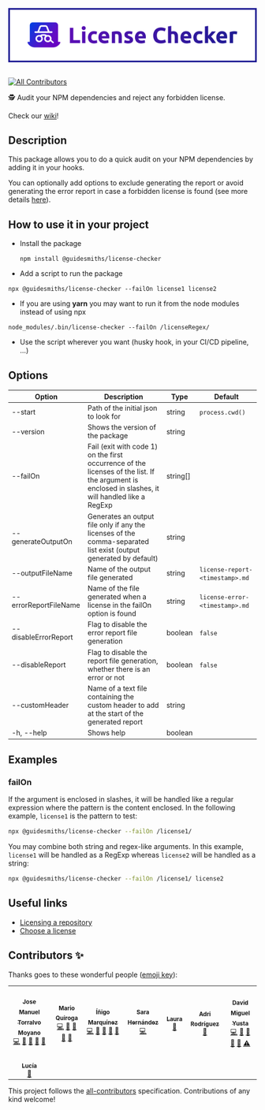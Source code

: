 <div style="display:flex; align-items:center; justify-content:center">
  <img alt="logo" src="./assets/banner-with-border.svg" width="100%" />
</div>

<br />

<!-- ALL-CONTRIBUTORS-BADGE:START - Do not remove or modify this section -->
[![All Contributors](https://img.shields.io/badge/all_contributors-8-orange.svg?style=flat-square)](#contributors-)
<!-- ALL-CONTRIBUTORS-BADGE:END -->

🕵️ Audit your NPM dependencies and reject any forbidden license.

Check our [wiki](https://github.com/guidesmiths/license-checker/wiki)!

## Description

This package allows you to do a quick audit on your NPM dependencies by adding it in your hooks.

You can optionally add options to exclude generating the report or avoid generating the error report in case a forbidden license is found (see more details [here](#options)).

## How to use it in your project

- Install the package

  ```
  npm install @guidesmiths/license-checker
  ```

- Add a script to run the package

```
npx @guidesmiths/license-checker --failOn license1 license2
```
- If you are using **yarn** you may want to run it from the node modules instead of using npx

```
node_modules/.bin/license-checker --failOn /licenseRegex/
```

- Use the script wherever you want (husky hook, in your CI/CD pipeline, ...)
 


## <a name="options"></a>Options

| Option | Description | Type  | Default  |
|---|---|---|---|
| --start | Path of the initial json to look for | string | `process.cwd()` |
| --version | Shows the version of the package | string |   |
| --failOn | Fail (exit with code 1) on the first occurrence of the licenses of the list. If the argument is enclosed in slashes, it will handled like a RegExp | string[] |   |
| --generateOutputOn | Generates an output file only if any the licenses of the comma-separated list exist (output generated by default) | string |   |
| --outputFileName | Name of the output file generated | string | `license-report-<timestamp>.md` |
| --errorReportFileName | Name of the file generated when a license in the failOn option is found | string | `license-error-<timestamp>.md` |
| --disableErrorReport | Flag to disable the error report file generation | boolean | `false` |
| --disableReport | Flag to disable the report file generation, whether there is an error or not | boolean | `false` |
| --customHeader | Name of a text file containing the custom header to add at the start of the generated report | string | |
| -h, --help | Shows help | boolean |   |

## <a name="examples"></a>Examples

### failOn
If the argument is enclosed in slashes, it will be handled like a regular expression where the pattern is the content enclosed.
In the following example, `license1` is the pattern to test:

```sh
npx @guidesmiths/license-checker --failOn /license1/
```

You may combine both string and regex-like arguments. In this example, `license1` will be handled as a RegExp whereas `license2` will be handled as a string:

```sh
npx @guidesmiths/license-checker --failOn /license1/ license2
```


## Useful links

- [Licensing a repository](https://docs.github.com/en/github/creating-cloning-and-archiving-repositories/licensing-a-repository)
- [Choose a license](https://choosealicense.com/appendix/)

## Contributors ✨

Thanks goes to these wonderful people ([emoji key](https://allcontributors.org/docs/en/emoji-key)):

<!-- ALL-CONTRIBUTORS-LIST:START - Do not remove or modify this section -->
<!-- prettier-ignore-start -->
<!-- markdownlint-disable -->
<table>
  <tr>
    <td align="center"><a href="https://github.com/jmtorralvo"><img src="https://avatars.githubusercontent.com/u/6839860?v=4?s=100" width="100px;" alt=""/><br /><sub><b>Jose Manuel Torralvo Moyano</b></sub></a><br /><a href="https://github.com/guidesmiths/license-checker/commits?author=jmtorralvo" title="Code">💻</a> <a href="https://github.com/guidesmiths/license-checker/commits?author=jmtorralvo" title="Documentation">📖</a> <a href="#ideas-jmtorralvo" title="Ideas, Planning, & Feedback">🤔</a> <a href="#maintenance-jmtorralvo" title="Maintenance">🚧</a> <a href="https://github.com/guidesmiths/license-checker/pulls?q=is%3Apr+reviewed-by%3Ajmtorralvo" title="Reviewed Pull Requests">👀</a></td>
    <td align="center"><a href="https://github.com/MarioQuiroga32"><img src="https://avatars.githubusercontent.com/u/43605474?v=4?s=100" width="100px;" alt=""/><br /><sub><b>Mario Quiroga</b></sub></a><br /><a href="https://github.com/guidesmiths/license-checker/commits?author=MarioQuiroga32" title="Code">💻</a> <a href="https://github.com/guidesmiths/license-checker/commits?author=MarioQuiroga32" title="Documentation">📖</a> <a href="#ideas-MarioQuiroga32" title="Ideas, Planning, & Feedback">🤔</a> <a href="#maintenance-MarioQuiroga32" title="Maintenance">🚧</a> <a href="https://github.com/guidesmiths/license-checker/pulls?q=is%3Apr+reviewed-by%3AMarioQuiroga32" title="Reviewed Pull Requests">👀</a></td>
    <td align="center"><a href="https://github.com/inigomarquinez"><img src="https://avatars.githubusercontent.com/u/25435858?v=4?s=100" width="100px;" alt=""/><br /><sub><b>Íñigo Marquínez</b></sub></a><br /><a href="https://github.com/guidesmiths/license-checker/commits?author=inigomarquinez" title="Code">💻</a> <a href="https://github.com/guidesmiths/license-checker/commits?author=inigomarquinez" title="Documentation">📖</a> <a href="#ideas-inigomarquinez" title="Ideas, Planning, & Feedback">🤔</a> <a href="#maintenance-inigomarquinez" title="Maintenance">🚧</a> <a href="https://github.com/guidesmiths/license-checker/pulls?q=is%3Apr+reviewed-by%3Ainigomarquinez" title="Reviewed Pull Requests">👀</a></td>
    <td align="center"><a href="https://github.com/LonelyPrincess"><img src="https://avatars.githubusercontent.com/u/17673317?v=4?s=100" width="100px;" alt=""/><br /><sub><b>Sara Hernández</b></sub></a><br /><a href="https://github.com/guidesmiths/license-checker/commits?author=LonelyPrincess" title="Code">💻</a></td>
    <td align="center"><a href="https://github.com/dustytrinkets"><img src="https://avatars.githubusercontent.com/u/18383417?v=4?s=100" width="100px;" alt=""/><br /><sub><b>Laura</b></sub></a><br /><a href="https://github.com/guidesmiths/license-checker/pulls?q=is%3Apr+reviewed-by%3Adustytrinkets" title="Reviewed Pull Requests">👀</a></td>
    <td align="center"><a href="https://github.com/ardguezsoc"><img src="https://avatars.githubusercontent.com/u/79102959?v=4?s=100" width="100px;" alt=""/><br /><sub><b>Adri Rodríguez </b></sub></a><br /><a href="https://github.com/guidesmiths/license-checker/pulls?q=is%3Apr+reviewed-by%3Aardguezsoc" title="Reviewed Pull Requests">👀</a></td>
    <td align="center"><a href="https://github.com/neodmy"><img src="https://avatars.githubusercontent.com/u/36865163?v=4?s=100" width="100px;" alt=""/><br /><sub><b>David Miguel Yusta</b></sub></a><br /><a href="https://github.com/guidesmiths/license-checker/commits?author=neodmy" title="Code">💻</a> <a href="https://github.com/guidesmiths/license-checker/commits?author=neodmy" title="Documentation">📖</a> <a href="#ideas-neodmy" title="Ideas, Planning, & Feedback">🤔</a> <a href="#maintenance-neodmy" title="Maintenance">🚧</a> <a href="https://github.com/guidesmiths/license-checker/pulls?q=is%3Apr+reviewed-by%3Aneodmy" title="Reviewed Pull Requests">👀</a> <a href="https://github.com/guidesmiths/license-checker/commits?author=neodmy" title="Tests">⚠️</a></td>
  </tr>
  <tr>
    <td align="center"><a href="https://github.com/lcruz45"><img src="https://avatars.githubusercontent.com/u/91122266?v=4?s=100" width="100px;" alt=""/><br /><sub><b>Lucía</b></sub></a><br /><a href="#design-lcruz45" title="Design">🎨</a></td>
  </tr>
</table>

<!-- markdownlint-restore -->
<!-- prettier-ignore-end -->

<!-- ALL-CONTRIBUTORS-LIST:END -->

This project follows the [all-contributors](https://github.com/all-contributors/all-contributors) specification. Contributions of any kind welcome!
